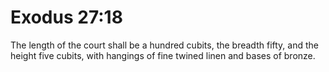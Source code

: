 # Exodus 27:18

The length of the court shall be a hundred cubits, the breadth fifty, and the height five cubits, with hangings of fine twined linen and bases of bronze.
